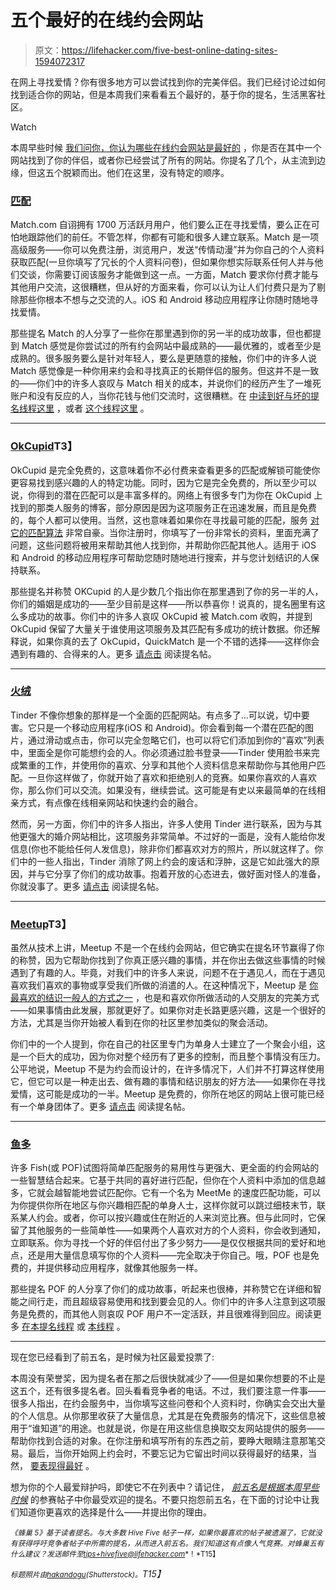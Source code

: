 # 五个最好的在线约会网站

> 原文：<https://lifehacker.com/five-best-online-dating-sites-1594072317>

在网上寻找爱情？你有很多地方可以尝试找到你的完美伴侣。我们已经讨论过如何找到适合你的网站，但是本周我们来看看五个最好的，基于你的提名，生活黑客社区。

Watch

本周早些时候 [我们问你，你认为哪些在线约会网站是最好的](https://lifehacker.com/whats-the-best-online-dating-site-1592931671) ，你是否在其中一个网站找到了你的伴侣，或者你已经尝试了所有的网站。你提名了几个，从主流到边缘，但这五个脱颖而出。他们在这里，没有特定的顺序。

### [匹配](http://match.com/)

Match.com 自诩拥有 1700 万活跃月用户，他们要么正在寻找爱情，要么正在可怕地跟踪他们的前任。不管怎样，你都有可能和很多人建立联系。Match 是一项高级服务——你可以免费注册，浏览用户，发送“传情动漫”并为你自己的个人资料获取匹配(一旦你填写了冗长的个人资料问卷)，但如果你想实际联系任何人并与他们交谈，你需要订阅该服务才能做到这一点。一方面，Match 要求你付费才能与其他用户交流，这很糟糕，但从好的方面来看，你可以认为让人们付费只是为了剔除那些你根本不想与之交流的人。iOS 和 Android 移动应用程序让你随时随地寻找爱情。

那些提名 Match 的人分享了一些你在那里遇到你的另一半的成功故事，但也都提到 Match 感觉是你尝试过的所有约会网站中最成熟的——最优雅的，或者至少是成熟的。很多服务要么是针对年轻人，要么是更随意的接触，你们中的许多人说 Match 感觉像是一种你用来约会和寻找真正的长期伴侣的服务。但这并不是一致的——你们中的许多人哀叹与 Match 相关的成本，并说你们的经历产生了一堆死账户和没有反应的人，当你花钱与他们交流时，这很糟糕。在 [中读到好与坏的提名线程这里](http://lifehacker.com/vote-match-com-why-i-met-my-wife-there-d-there-wa-1593099606) ，或者 [这个线程这里](http://lifehacker.com/vote-match-com-why-im-not-sure-about-the-quality-of-m-1593104820) 。

* * *

### [OkCupid](http://okcupid.com/)T3】

OkCupid 是完全免费的，这意味着你不必付费来查看更多的匹配或解锁可能使你更容易找到感兴趣的人的特定功能。同时，因为它是完全免费的，所以至少可以说，你得到的潜在匹配可以是丰富多样的。网络上有很多专门为你在 OkCupid 上找到的那类人服务的博客，部分原因是因为这项服务正在迅速发展，而且是免费的，每个人都可以使用。当然，这也意味着如果你在寻找最可能的匹配，服务 [对它的匹配算法](https://www.okcupid.com/help/match-percentages) 非常自豪。当你注册时，你填写了一份非常长的资料，里面充满了问题，这些问题将被用来帮助其他人找到你，并帮助你匹配其他人。适用于 iOS 和 Android 的移动应用程序可帮助您随时随地进行搜索，并与您计划结识的人保持联系。

那些提名并称赞 OKCupid 的人是少数几个指出你在那里遇到了你的另一半的人，你们的婚姻是成功的——至少目前是这样——所以恭喜你！说真的，提名圈里有这么多成功的故事。你们中的许多人哀叹 OkCupid 被 Match.com 收购，并提到 OkCupid 保留了大量关于谁使用这项服务及其匹配有多成功的统计数据。你还解释说，如果你真的去了 OkCupid，QuickMatch 是一个不错的选择——这样你会遇到有趣的、合得来的人。更多 [请点击](http://lifehacker.com/vote-okcupid-they-are-free-and-despite-being-bought-o-1593102694) 阅读提名帖。

* * *

### [火绒](http://www.gotinder.com/)

Tinder 不像你想象的那样是一个全面的匹配网站。有点多了...可以说，切中要害。它只是一个移动应用程序(iOS 和 Android)。你会看到每一个潜在匹配的图片，通过滑动或点击，你可以完全忽略它们，也可以将它们添加到你的“喜欢”列表中，里面全是你可能想约会的人。你必须通过脸书登录——Tinder 使用脸书来完成繁重的工作，并使用你的喜欢、分享和其他个人资料信息来帮助你与其他用户匹配。一旦你这样做了，你就开始了喜欢和拒绝别人的竞赛。如果你喜欢的人喜欢你，那么你们可以交流。如果没有，继续尝试。这可能是有史以来最简单的在线相亲方式，有点像在线相亲网站和快速约会的融合。

然而，另一方面，你们中的许多人指出，许多人使用 Tinder 进行联系，因为与其他更强大的婚介网站相比，这项服务非常简单。不过好的一面是，没有人能给你发信息(你也不能给任何人发信息)，除非你们都喜欢对方的照片，所以就这样了。你们中的一些人指出，Tinder 消除了网上约会的废话和浮肿，这是它如此强大的原因，并与它分享了你们的成功故事。抱着开放的心态进去，做好面对怪人的准备，你就没事了。更多 [请点击](http://lifehacker.com/vote-tinder-why-its-like-the-worlds-biggest-bar-but-1593106495) 阅读提名帖。

* * *

### [Meetup](http://www.meetup.com/)T3】

虽然从技术上讲，Meetup 不是一个在线约会网站，但它确实在提名环节赢得了你的称赞，因为它帮助你找到了你真正感兴趣的事情，并在你出去做这些事情的时候遇到了有趣的人。毕竟，对我们中的许多人来说，问题不在于遇见*人*，而在于遇见喜欢我们喜欢的事物或享受我们所做的消遣的人。在这种情况下，Meetup 是 [你最喜欢的结识一般人的方式之一](https://lifehacker.com/the-best-places-to-meet-new-people-1512814587) ，也是和喜欢你所做活动的人交朋友的完美方式——如果事情由此发展，那就更好了。如果你对走长路更感兴趣，这是一个很好的方法，尤其是当你开始被人看到在你的社区里参加类似的聚会活动。

你们中的一个人提到，你在自己的社区里专门为单身人士建立了一个聚会小组，这是一个巨大的成功，因为你对整个经历有了更多的控制，而且整个事情没有压力。公平地说，Meetup 不是为约会而设计的，在许多情况下，人们并不打算这样使用它，但它可以是一种走出去、做有趣的事情和结识朋友的好方法——如果你在寻找爱情，这可能是成功的一半。Meetup 是免费的，你所在地区的网站上很可能已经有一个单身团体了。更多 [请点击](http://lifehacker.com/let-me-tell-you-the-wife-and-i-both-before-knowing-e-1593169311) 阅读提名帖。

* * *

### [鱼多](http://www.pof.com/)

许多 Fish(或 POF)试图将简单匹配服务的易用性与更强大、更全面的约会网站的一些智慧结合起来。它基于共同的喜好进行匹配，但你在个人资料中添加的信息越多，它就会越智能地尝试匹配你。它有一个名为 MeetMe 的速度匹配功能，可以为你提供你所在地区与你兴趣相匹配的单身人士，这样你就可以跳过细枝末节，联系某人约会。或者，你可以按兴趣或住在附近的人来浏览比赛。但与此同时，它保留了其他服务的一些简单性——如果两个人喜欢对方的个人资料，你会收到通知，立即联系。你为寻找一个好的伴侣付出了多少努力——是仅仅根据共同的爱好和地点，还是用大量信息填写你的个人资料——完全取决于你自己。哦，POF 也是免费的，并提供移动应用程序，就像其他服务一样。

那些提名 POF 的人分享了你们的成功故事，听起来也很棒，并称赞它在详细和智能之间行走，而且超级容易使用和找到要会见的人。你们中的许多人注意到这项服务是免费的，而其他人则哀叹 POF 用户不一定活跃，并且很难得到回应。阅读更多 [在本提名线程](http://lifehacker.com/vote-plenty-of-fish-why-i-married-a-girl-i-met-on-p-1593106584) 或 [本线程](http://lifehacker.com/vote-plentyoffish-largest-selection-of-users-and-its-1593527699) 。

* * *

现在您已经看到了前五名，是时候为社区最爱投票了:

本周没有荣誉奖，因为提名者在那之后很快就减少了——但是如果你想要的不止是这五个，还有很多提名者。回头看看竞争者的电话。不过，我们要注意一件事——很多人指出，在约会服务中，当你填写这些问卷和个人资料时，你确实会交出大量的个人信息。从你那里收获了大量信息，尤其是在免费服务的情况下，这些信息被用于“谁知道”的用途。也就是说，你是在用这些信息换取交友网站提供的服务——帮助你找到合适的对象。在你注册和填写所有的东西之前，要睁大眼睛注意那笔交易。最后，当你开始网上约会时，不要忘记为它留出时间以获得最好的结果，当然， [要表现得最好](http://lifehacker.com/ask-an-expert-all-about-online-dating-etiquette-1326068575) 。

想为你的个人最爱辩护吗，即使它不在列表中？请记住， [*前五名是根据本周早些时候*](https://lifehacker.com/whats-the-best-online-dating-site-1592931671) 的参赛帖子中你最受欢迎的提名。不要只抱怨前五名，在下面的讨论中让我们知道你更喜欢的选择是什么——并提出你的理由。

<small>*《蜂巢 5》基于读者提名。与大多数 Hive Five 帖子一样，如果你最喜欢的帖子被遗漏了，它就没有获得呼吁竞争者帖子中所需的提名，从而进入前五名。我们知道这有点像人气竞赛。对蜂巢五有什么建议？发送邮件至*</small>[<small>*tips+hivefive@lifehacker.com*</small>](mailto:tips+hivefive@lifehacker.com)<small>*！*T15】</small>

*<small>标题照片由</small>*[*<small>hakandogu</small>*](http://www.shutterstock.com/pic.mhtml?id=196216679&src=id)*<small>(Shutterstock)。</small>T15】*